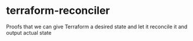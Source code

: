 # terraform-reconciler
Proofs that we can give Terraform a desired state and let it reconcile it and output actual state
